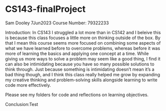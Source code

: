 # CS143-finalProject
Sam Dooley
7Jun2023
Course Number: 79322233

Introduction:
In CS143 I struggled a lot more than in CS142 and I beleive this is because this class focuses a little more on thinking outside of the box. By that I mean this course seems more focused on combining some aspects of what we have learned before to overcome problems, whereas before it was more of learning the basics and applying one concept at a time. While giving us more ways to solve a problem may seem like a good thing, I find it can also be intimidating because you have so many possible solutions to think through. Just because something is intimidating doesn’t mean it’s a bad thing though, and I think this class really helped me grow by expanding my creative thinking and problem-solving skills alongside learning to write code more effectively. 

Please see my folders for code and reflections on learning objectives.

Conclusion:Test
